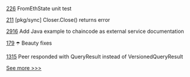 
[226](https://github.com/hyperledger-labs/go-perun/issues/226) FromEthState unit test

[211](https://github.com/hyperledger-labs/go-perun/issues/211) [pkg/sync] Closer.Close() returns error

[2916](https://github.com/hyperledger/fabric/issues/2916) Add Java example to chaincode as external service documentation

[179](https://github.com/hyperledger-labs/go-perun/issues/179) ☂️ Beauty fixes

[1315](https://github.com/hyperledger/iroha/issues/1315) Peer responded with QueryResult instead of VersionedQueryResult


[See more >>>](https://start-here.hyperledger.org/issues)
